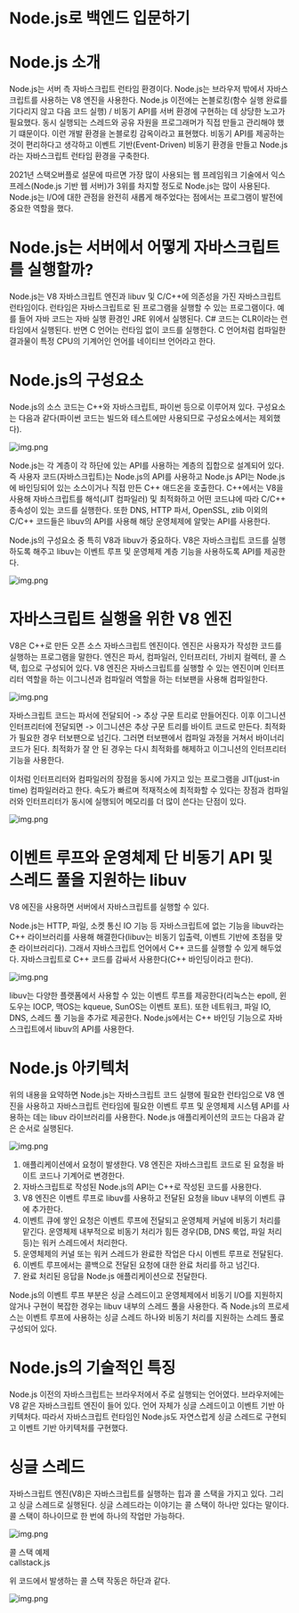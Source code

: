 # **Node.js로 백엔드 입문하기**  
# **Node.js 소개**  
Node.js는 서버 측 자바스크립트 런타임 환경이다. Node.js는 브라우저 밖에서 자바스크립트를 사용하는 V8 엔진을 사용한다. Node.js 이전에는 
논블로킹(함수 실행 완료를 기다리지 않고 다음 코드 실행) / 비동기 API를 서버 환경에 구현하는 데 상당한 노고가 필요했다. 동시 실행되는 스레드와 
공유 자원을 프로그래머가 직접 만들고 관리해야 했기 떄문이다. 이런 개발 환경을 논블로킹 감옥이라고 표현했다. 비동기 API를 제공하는 것이 편리하다고 
생각하고 이벤트 기반(Event-Driven) 비동기 환경을 만들고 Node.js라는 자바스크립트 런타임 환경을 구축한다.  
  
2021년 스택오버플로 설문에 따르면 가장 많이 사용되는 웹 프레임워크 기술에서 익스프레스(Node.js 기반 웹 서버)가 3위를 차지할 정도로 Node.js는 
많이 사용된다. Node.js는 I/O에 대한 관점을 완전히 새롭게 해주었다는 점에서는 프로그램이 발전에 중요한 역할을 했다.  
  
# **Node.js는 서버에서 어떻게 자바스크립트를 실행할까?**  
Node.js는 V8 자바스크립트 엔진과 libuv 및 C/C++에 의존성을 가진 자바스크립트 런타임이다. 런타임은 자바스크립트로 된 프로그램을 실행할 수 있는 
프로그램이다. 예를 들어 자바 코드는 자바 실행 환경인 JRE 위에서 실행된다. C# 코드는 CLR이라는 런타임에서 실행된다. 반면 C 언어는 런타임 없이 
코드를 실행한다. C 언어처럼 컴파일한 결과물이 특정 CPU의 기계어인 언어를 네이티브 언어라고 한다.  
  
# **Node.js의 구성요소**  
Node.js의 소스 코드는 C++와 자바스크립트, 파이썬 등으로 이루어져 있다. 구성요소는 다음과 같다(파이썬 코드는 빌드와 테스트에만 사용되므로 
구성요소에서는 제외했다).  
  
![img.png](image/img.png)  
  
Node.js는 각 계층이 각 하단에 있는 API를 사용하는 계층의 집합으로 설계되어 있다. 즉 사용자 코드(자바스크립트)는 Node.js의 API를 사용하고 
Node.js API는 Node.js에 바인딩되어 있는 소스이거나 직접 만든 C++ 애드온을 호출한다. C++에서는 V8을 사용해 자바스크립트를 해석(JIT 컴파일러) 
및 최적화하고 어떤 코드냐에 따라 C/C++ 종속성이 있는 코드를 실행한다. 또한 DNS, HTTP 파서, OpenSSL, zlib 이외의 C/C++ 코드들은 libuv의 
API를 사용해 해당 운영체제에 알맞는 API를 사용한다.  
  
Node.js의 구성요소 중 특히 V8과 libuv가 중요하다. V8은 자바스크립트 코드를 실행하도록 해주고 libuv는 이벤트 루프 및 운영체제 계층 기능을 
사용하도록 API를 제공한다.  
  
![img.png](image/img2.png)  
  
# **자바스크립트 실행을 위한 V8 엔진**  
V8은 C++로 만든 오픈 소스 자바스크립트 엔진이다. 엔진은 사용자가 작성한 코드를 실행하는 프로그램을 말한다. 엔진은 파서, 컴파일러, 인터프리터, 
가비지 컬렉터, 콜 스택, 힙으로 구성되어 있다. V8 엔진은 자바스크립트를 실행할 수 있는 엔진이며 인터프리터 역할을 하는 이그니션과 컴파일러 역할을 
하는 터보팬을 사용해 컴파일한다.  
  
![img.png](image/img3.png)  
  
자바스크립트 코드는 파서에 전달되어 -> 추상 구문 트리로 만들어진다. 이후 이그니션 인터프리터에 전달되면 -> 이그니션은 추상 구문 트리를 바이트 
코드로 만든다. 최적화가 필요한 경우 터보팬으로 넘긴다. 그러면 터보팬에서 컴파일 과정을 거쳐서 바이너리 코드가 된다. 최적화가 잘 안 된 경우는 
다시 최적화를 해제하고 이그니션의 인터프리터 기능을 사용한다.  
  
이처럼 인터프리터와 컴파일러의 장점을 동시에 가지고 있는 프로그램을 JIT(just-in time) 컴파일러라고 한다. 속도가 빠르며 적재적소에 최적화할 수 
있다는 장점과 컴파일러와 인터프리터가 동시에 실행되어 메모리를 더 많이 쓴다는 단점이 있다.  
  
![img.png](image/img4.png)  
  
# **이벤트 루프와 운영체제 단 비동기 API 및 스레드 풀을 지원하는 libuv**  
V8 에진을 사용하면 서버에서 자바스크립트를 실행할 수 있다.  
  
Node.js는 HTTP, 파일, 소켓 통신 IO 기능 등 자바스크립트에 없는 기능을 libuv라는 C++ 라이브러리를 사용해 해결한다(libuv는 비동기 입출력, 
이벤트 기반에 초점을 맞춘 라이브러리다). 그래서 자바스크립트 언어에서 C++ 코드를 실행할 수 있게 해두었다. 자바스크립트로 C++ 코드를 감싸서 
사용한다(C++ 바인딩이라고 한다).  
  
![img.png](image/img5.png)  
  
libuv는 다양한 플랫폼에서 사용할 수 있는 이벤트 루프를 제공한다(리눅스는 epoll, 윈도우는 IOCP, 맥OS는 kqueue, SunOS는 이벤트 포트). 또한 
네트워크, 파일 IO, DNS, 스레드 풀 기능을 추가로 제공한다. Node.js에서는 C++ 바인딩 기능으로 자바스크립트에서 libuv의 API를 사용한다.  
  
# **Node.js 아키텍처**  
위의 내용을 요약하면 Node.js는 자바스크립트 코드 실행에 필요한 런타임으로 V8 엔진을 사용하고 자바스크립트 런타임에 필요한 이벤트 루프 및 
운영체제 시스템 API를 사용하는 데는 libuv 라이브러리를 사용한다. Node.js 애플리케이션의 코드는 다음과 같은 순서로 실행된다.  
  
![img.png](image/img6.png)  
  
1. 애플리케이션에서 요청이 발생한다. V8 엔진은 자바스크립트 코드로 된 요청을 바이트 코드나 기계어로 변경한다.  
2. 자바스크립트로 작성된 Node.js의 API는 C++로 작성된 코드를 사용한다.  
3. V8 엔진은 이벤트 루프로 libuv를 사용하고 전달된 요청을 libuv 내부의 이벤트 큐에 추가한다.  
4. 이벤트 큐에 쌓인 요청은 이벤트 루프에 전달되고 운영체제 커널에 비동기 처리를 맡긴다. 운영체제 내부적으로 비동기 처리가 힘든 경우(DB, DNS 룩업, 
파일 처리 등)는 워커 스레드에서 처리한다.  
5. 운영체제의 커널 또는 워커 스레드가 완료한 작업은 다시 이벤트 루프로 전달된다.  
6. 이벤트 루프에서는 콜백으로 전달된 요청에 대한 완료 처리를 하고 넘긴다.  
7. 완료 처리된 응답을 Node.js 애플리케이션으로 전달한다.  
  
Node.js의 이벤트 루프 부분은 싱글 스레드이고 운영체제에서 비동기 I/O를 지원하지 않거나 구현이 복잡한 경우는 libuv 내부의 스레드 풀을 사용한다. 
즉 Node.js의 프로세스는 이벤트 루프에 사용하는 싱글 스레드 하나와 비동기 처리를 지원하는 스레드 풀로 구성되어 있다.  
  
# **Node.js의 기술적인 특징**  
Node.js 이전의 자바스크립트는 브라우저에서 주로 실행되는 언어였다. 브라우저에는 V8 같은 자바스크립트 엔진이 들어 있다. 언어 자체가 싱글 스레드이고 
이벤트 기반 아키텍처다. 따라서 자바스크립트 런타임인 Node.js도 자연스럽게 싱글 스레드로 구현되고 이벤트 기반 아키텍처를 구현했다.  
  
# **싱글 스레드**  
자바스크립트 엔진(V8)은 자바스크립트를 실행하는 힙과 콜 스택을 가지고 있다. 그리고 싱글 스레드로 실행된다. 싱글 스레드라는 이야기는 콜 스택이 
하나만 있다는 말이다. 콜 스택이 하나이므로 한 번에 하나의 작업만 가능하다.  
  
![img.png](image/img7.png)  
  
콜 스택 예제  
callstack.js  
  
위 코드에서 발생하는 콜 스택 작동은 하단과 같다.  
  
![img.png](image/img8.png)  
  
